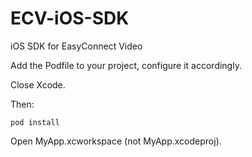 # ECV-iOS-SDK
iOS SDK for EasyConnect Video

Add the Podfile to your project, configure it accordingly.

Close Xcode.

Then:
```
pod install
```

Open MyApp.xcworkspace (not MyApp.xcodeproj).
